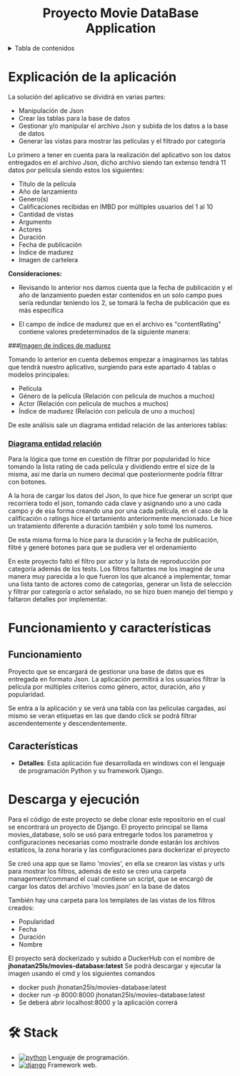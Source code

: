<div align="center">

# Proyecto Movie DataBase Application

</div>

<details>

<summary>Tabla de contenidos</summary>

- [Explicación de la aplicación](#explicación-de-la-aplicación)
- [Funcionamiento y características](#funcionamiento-y-características)
- [Descarga y ejecución](#descarga-y-ejecución)
- [Stack](#🛠️-stack)

</details>

# Explicación de la aplicación
La solución del aplicativo se dividirá en varias partes:

- Manipulación de Json
- Crear las tablas para la base de datos
- Gestionar y/o manipular el archivo Json y subida de los datos a la base de datos
- Generar las vistas para mostrar las películas y el filtrado por categoría

Lo primero a tener en cuenta para la realización del aplicativo son los datos entregados en el archivo Json, 
dicho archivo siendo tan extenso tendrá 11 datos por película siendo estos los siguientes:

- Título de la película
- Año de lanzamiento
- Genero(s)
- Calificaciones recibidas en IMBD por múltiples usuarios del 1 al 10
- Cantidad de vistas
- Argumento
- Actores
- Duración
- Fecha de publicación
- Índice de madurez
- Imagen de cartelera

**Consideraciones:**

- Revisando lo anterior nos damos cuenta que la fecha de publicación y el año de lanzamiento pueden estar contenidos en un solo campo
pues sería redundar teniendo los 2, se tomará la fecha de publicación que es más específica

- El campo de índice de madurez que en el archivo es "contentRating" contiene valores predeterminados de la siguiente manera:

###[Imagen de indices de madurez](https://github.com/Jhonatanls/prueba-codigo/blob/main/contentRating.png)

Tomando lo anterior en cuenta debemos empezar a imaginarnos las tablas que tendrá nuestro aplicativo, surgiendo para este apartado
4 tablas o modelos principales:

- Película 
- Género de la película (Relación con pelicula de muchos a muchos)
- Actor (Relación con pelicula de muchos a muchos)
- Índice de madurez (Relación con película de uno a muchos)

De este análisis sale un diagrama entidad relación de las anteriores tablas:

### [Diagrama entidad relación](https://github.com/Jhonatanls/prueba-codigo/blob/main/Diagrama%20ER%20de%20base%20de%20datos%20(movie_database).png)

Para la lógica que tome en cuestión de filtrar por popularidad lo hice tomando la lista rating de cada película y dividiendo entre el size de la misma, 
así me daría un numero decimal que posteriormente podría filtrar con botones.

A la hora de cargar los datos del Json, lo que hice fue generar un script que recorriera todo el json, tomando cada clave y asignando uno a uno cada campo y de esa forma creando una por una cada película, en el caso de la calificación o ratings hice el tartamiento anteriormente mencionado. Le hice un tratamiento diferente a duración también y solo tomé los numeros.

De esta misma forma lo hice para la duración y la fecha de publicación, filtré y generé botones para que se pudiera ver el ordenamiento

En este proyecto faltó el filtro por actor y la lista de reproducción por categoría además de los tests.
Los filtros faltantes me los imaginé de una manera muy parecida a lo que fueron los que alcancé a implementar, tomar una lista tanto de actores como de categorías, generar un lista de selección y filtrar por categoría o actor señalado, no se hizo buen manejo del tiempo y faltaron detalles por implementar.



# Funcionamiento y características

## Funcionamiento
Proyecto que se encargará de gestionar una base de datos que es entregada en formato Json. La aplicación permitirá a los usuarios filtrar la película por múltiples criterios como género, actor, duración, año y popularidad.

Se entra a la aplicación y se verá una tabla con las peliculas cargadas, así mismo se veran etiquetas en las que dando click se podrá filtrar ascendentemente y descendentemente.

## Características 

- **Detalles**: Esta aplicación fue desarrollada en windows con el lenguaje de programación Python y su framework Django.

# Descarga y ejecución

Para el código de este proyecto se debe clonar este repositorio en el cual se encontrará un proyecto de Django.
El proyecto principal se llama movies_database, solo se usó para entregarle todos los parametros y configuraciones necesarias
como mostrarle donde estarán los archivos estaticos, la zona horaria y las configuraciones para dockerizar el proyecto

Se creó una app que se llamo 'movies', en ella se crearon las vistas y urls para mostrar los filtros, además de esto se creo una carpeta management/command
el cual contiene un script, que se encargó de cargar los datos del archivo 'movies.json' en la base de datos

También hay una carpeta para los templates de las vistas de los filtros creados:
- Popularidad
- Fecha
- Duración
- Nombre

El proyecto será dockerizado y subido a DuckerHub con el nombre de **jhonatan25ls/movies-database:latest**
Se podrá descargar y ejecutar la imagen usando el cmd y los siguientes comandos
- docker push  jhonatan25ls/movies-database:latest
- docker run -p 8000:8000 jhonatan25ls/movies-database:latest
- Se deberá abrir localhost:8000 y la aplicación correrá

# 🛠️ Stack

- [![python][python-badge]][python-url] Lenguaje de programación.
- [![django][django-badge]][django-url] Framework web.

[python-url]: https://www.python.org/
[python-badge]: https://img.shields.io/badge/python-3670A0?style=for-the-badge&logo=python&logoColor=ffdd54
[django-url]: https://www.djangoproject.com/
[django-badge]: https://img.shields.io/badge/django-%23092E20.svg?style=for-the-badge&logo=django&logoColor=white
